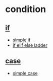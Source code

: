 # condition

## [if](if/)

- [simple if](if/0_if.sh)
- [if elif else ladder](if/1_if_elif_else.sh)

## [case](case/)

- [simple case](if/0_case.sh)
